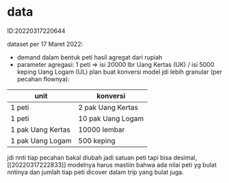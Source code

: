 # data
ID:20220317220644

dataset per 17 Maret 2022:
- demand dalam bentuk peti hasil agregat dari rupiah
- parameter agregasi: 1 peti => isi 20000 lbr Uang Kertas (UK) / isi 5000 keping Uang Logam (UL)
plan buat konversi model jdi lebih granular (per pecahan flownya):

| unit              | konversi          |
|-------------------|-------------------|
| 1 peti            | 2 pak Uang Kertas |
| 1 peti            | 10 pak Uang Logam |
| 1 pak Uang Kertas | 10000 lembar      |
| 1 pak Uang Logam  | 500 keping        |

jdi nnti tiap pecahan bakal diubah jadi satuan peti tapi bisa desimal, [[20220317222833]] modelnya harus mastiin bahwa ada nilai peti yg bulat nntinya dan jumlah tiap peti dicover dalam trip yang bulat juga.

